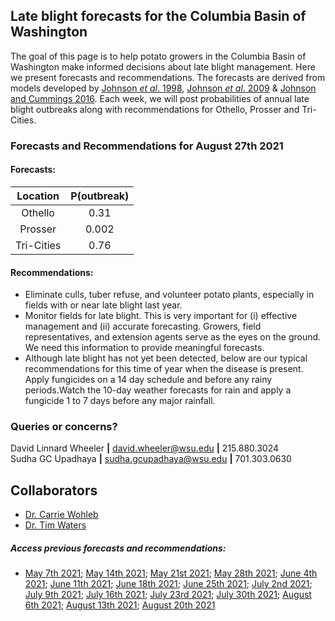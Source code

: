 ## Late blight forecasts for the Columbia Basin of Washington
The goal of this page is to help potato growers in the Columbia Basin of Washington make informed decisions about late blight management. Here we present forecasts and recommendations. The forecasts are derived from models developed by [Johnson *et al*. 1998](https://apsjournals.apsnet.org/doi/pdfplus/10.1094/PDIS.1998.82.6.642), [Johnson *et al*. 2009](https://apsjournals.apsnet.org/doi/pdfplus/10.1094/PDIS-93-3-0272) & [Johnson and Cummings 2016](https://link.springer.com/article/10.1007/s12230-016-9500-1). Each week, we will post probabilities of annual late blight outbreaks along with recommendations for Othello, Prosser and Tri-Cities.

###  Forecasts and Recommendations for August 27th 2021
#### Forecasts:

| Location | P(outbreak) |
| :---: | :---: |
| Othello | 0.31 |
| Prosser | 0.002 |
| Tri-Cities | 0.76 |

#### Recommendations:

* Eliminate culls, tuber refuse, and volunteer potato plants, especially in fields with or near late blight last year.
* Monitor fields for late blight. This is very important for (i) effective management and (ii) accurate forecasting. Growers, field representatives, and extension agents serve as the eyes on the ground. We need this information to provide meaningful forecasts.
* Although late blight has not yet been detected, below are our typical recommendations for this time of year when the disease is present. Apply fungicides on a 14 day schedule and before any rainy periods.Watch the 10-day weather forecasts for rain and apply a fungicide 1 to 7 days before any major rainfall.

### Queries or concerns?
David Linnard Wheeler **|** david.wheeler@wsu.edu **|** 215.880.3024  
Sudha GC Upadhaya **|** sudha.gcupadhaya@wsu.edu **|** 701.303.0630

## Collaborators
- [Dr. Carrie Wohleb](http://potatoes.wsu.edu/personnel/wohleb/)
- [Dr. Tim Waters](http://potatoes.wsu.edu/personnel/waters/)

##### Access previous forecasts and recommendations:
* [May 7th 2021](https://github.com/d-linnard/LateBlight/blob/main/Forecasts%26Recommendations/May_7_2021.md); [May 14th 2021](https://github.com/d-linnard/LateBlight/blob/main/Forecasts%26Recommendations/May_14_2021.md); [May 21st 2021](https://github.com/d-linnard/LateBlight/blob/main/Forecasts%26Recommendations/May_21_2021.md); [May 28th 2021](https://github.com/d-linnard/LateBlight/blob/main/Forecasts%26Recommendations/May_28_2021.md); [June 4th 2021](https://github.com/d-linnard/LateBlight/blob/main/Forecasts%26Recommendations/June_4_2021.md); [June 11th 2021](https://github.com/d-linnard/LateBlight/blob/main/Forecasts%26Recommendations/June_11_2021.md); [June 18th 2021](https://github.com/d-linnard/LateBlight/blob/main/Forecasts%26Recommendations/June_18_2021.md); [June 25th 2021](https://github.com/d-linnard/LateBlight/blob/main/Forecasts%26Recommendations/June_25_2021.md); [July 2nd 2021](https://github.com/d-linnard/LateBlight/blob/main/Forecasts%26Recommendations/July_2_2021.md); [July 9th 2021](https://github.com/d-linnard/LateBlight/blob/main/Forecasts%26Recommendations/July_9_2021.md); [July 16th 2021](https://github.com/d-linnard/LateBlight/blob/main/Forecasts%26Recommendations/July_16_2021.md); [July 23rd 2021](https://github.com/d-linnard/LateBlight/blob/main/Forecasts%26Recommendations/July_23_2021.md); [July 30th 2021](https://github.com/d-linnard/LateBlight/blob/main/Forecasts%26Recommendations/July_30_2021.md); [August 6th 2021](https://github.com/d-linnard/LateBlight/blob/main/Forecasts%26Recommendations/Aug_6_2021.md); [August 13th 2021](https://github.com/d-linnard/LateBlight/blob/main/Forecasts%26Recommendations/Aug_13_2021.md); [August 20th 2021](https://github.com/d-linnard/LateBlight/blob/main/Forecasts%26Recommendations/Aug_20_2021.md)
